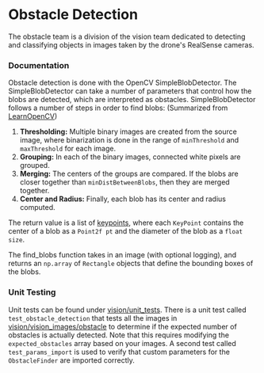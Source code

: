 # Obstacle Detection

The obstacle team is a division of the vision team dedicated to detecting
and classifying objects in images taken by the drone's RealSense cameras.

### Documentation

Obstacle detection is done with the OpenCV SimpleBlobDetector. 
The SimpleBlobDetector can take a number of parameters that control how the
blobs are detected, which are interpreted as obstacles. 
SimpleBlobDetector follows a number of steps in
order to find blobs:
(Summarized from [LearnOpenCV](learnopencv.com/blob-detection-using-opencv-python-c/))

1. **Thresholding:** Multiple binary images are created from the source image, where
binarization is done in the range of `minThreshold` and `maxThreshold` for each image.
2. **Grouping:** In each of the binary images, connected white pixels are grouped.
3. **Merging:** The centers of the groups are compared. If the blobs are closer
together than `minDistBetweenBlobs`, then they are merged together.
4. **Center and Radius:** Finally, each blob has its center and radius computed.

The return value is a list of [keypoints](docs.opencv.org/2.4/modules/features2d/doc/common_interfaces_of_feature_detectors.html#keypoint), 
where each `KeyPoint` contains the center of a blob as a `Point2f pt` and the
diameter of the blob as a `float size`.

The find_blobs function takes in an image (with optional logging), and returns
an `np.array` of `Rectangle` objects that define the bounding boxes of the blobs.

### Unit Testing

Unit tests can be found under [vision/unit_tests](vision/unit_tests).
There is a unit test called `test_obstacle_detection` that tests all the
images in [vision/vision_images/obstacle](vision/blob/samples) to determine if the
expected number of obstacles is actually detected. Note that this requires modifying
the `expected_obstacles` array based on your images. A second test called 
`test_params_import` is used to verify that custom parameters for the `ObstacleFinder`
are imported correctly.
